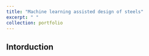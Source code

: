 ```yaml
---
title: "Machine learning assisted design of steels"
excerpt: " "
collection: portfolio
---
```



## Intorduction

